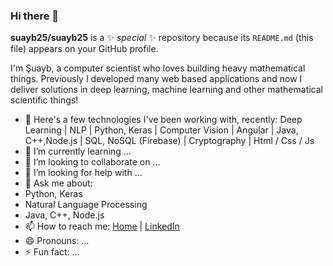 ### Hi there 👋

**suayb25/suayb25** is a ✨ _special_ ✨ repository because its `README.md` (this file) appears on your GitHub profile.

I'm Şuayb, a computer scientist who loves building heavy mathematical things. Previously I developed many web based applications and now I deliver solutions in deep learning, machine learning and other mathematical scientific things!

- 🔭 Here's a few technologies I've been working with, recently: 
Deep Learning | NLP | Python, Keras | Computer Vision | Angular | Java, C++,Node.js | SQL, NoSQL (Firebase) | Cryptography | Html / Css / Js
- 🌱 I’m currently learning ...
- 👯 I’m looking to collaborate on ...
- 🤔 I’m looking for help with ...
- 💬 Ask me about:
 - Python, Keras
 - Natural Language Processing
 - Java, C++, Node.js
- 📫 How to reach me:
[Home](https://github.com/suayb25) | [LinkedIn](https://tr.linkedin.com/in/%C5%9Fuayb-talha-%C3%B6z%C3%A7elik-38b475164)
- 😄 Pronouns: ...
- ⚡ Fun fact: ...

